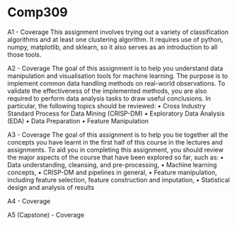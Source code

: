 # Comp309

A1 - Coverage
This assignment involves trying out a variety of classification algorithms and at least one clustering algorithm. It requires use of python, numpy, matplotlib, and sklearn, so it also serves as an introduction to all those tools. 

A2 - Coverage
The goal of this assignment is to help you understand data manipulation and visualisation tools for machine learning.
The purpose is to implement common data handling methods on real-world observations. To validate the effectiveness
of the implemented methods, you are also required to perform data analysis tasks to draw useful conclusions. In
particular, the following topics should be reviewed:
• Cross Industry Standard Process for Data Mining (CRISP-DM)
• Exploratory Data Analysis (EDA)
• Data Preparation
• Feature Manipulation

A3 - Coverage
The goal of this assignment is to help you tie together all the concepts you have learnt in the first half of this course
in the lectures and assignments. To aid you in completing this assignment, you should review the major aspects of
the course that have been explored so far, such as:
• Data understanding, cleansing, and pre-processing,
• Machine learning concepts,
• CRISP-DM and pipelines in general,
• Feature manipulation, including feature selection, feature construction and imputation,
• Statistical design and analysis of results

A4 - Coverage

A5 (Capstone) - Coverage
